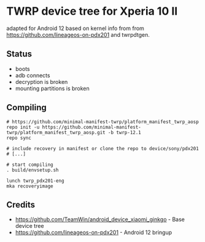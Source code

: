# TWRP device tree for Xperia 10 II

adapted for Android 12 based on kernel info from from https://github.com/lineageos-on-pdx201 and twrpdtgen.

## Status

-   boots
-   adb connects
-   decryption is broken
-   mounting partitions is broken

## Compiling

```
# https://github.com/minimal-manifest-twrp/platform_manifest_twrp_aosp
repo init -u https://github.com/minimal-manifest-twrp/platform_manifest_twrp_aosp.git -b twrp-12.1
repo sync

# include recovery in manifest or clone the repo to device/sony/pdx201
# [...]

# start compiling
. build/envsetup.sh

lunch twrp_pdx201-eng
mka recoveryimage
```

## Credits

-   https://github.com/TeamWin/android_device_xiaomi_ginkgo - Base device tree
-   https://github.com/lineageos-on-pdx201 - Android 12 bringup
